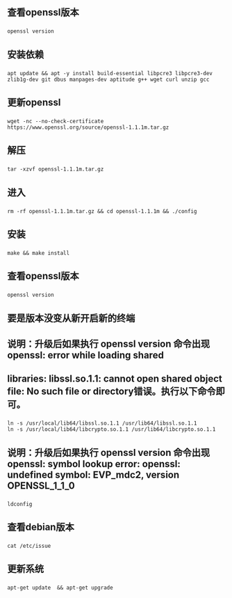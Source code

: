 ## 查看openssl版本

###
	openssl version
###

## 安装依赖

###
    apt update && apt -y install build-essential libpcre3 libpcre3-dev zlib1g-dev git dbus manpages-dev aptitude g++ wget curl unzip gcc
###

## 更新openssl

###
	wget -nc --no-check-certificate https://www.openssl.org/source/openssl-1.1.1m.tar.gz
###

## 解压
###
	tar -xzvf openssl-1.1.1m.tar.gz
###

## 进入

###
	rm -rf openssl-1.1.1m.tar.gz && cd openssl-1.1.1m && ./config
###
## 安装
###
	make && make install
###

## 查看openssl版本

###
	openssl version
###
## 要是版本没变从新开启新的终端

## 说明：升级后如果执行 openssl version 命令出现openssl: error while loading shared 
## libraries: libssl.so.1.1: cannot open shared object file: No such file or directory错误。执行以下命令即可。

###
	ln -s /usr/local/lib64/libssl.so.1.1 /usr/lib64/libssl.so.1.1
	ln -s /usr/local/lib64/libcrypto.so.1.1 /usr/lib64/libcrypto.so.1.1
###

## 说明：升级后如果执行 openssl version 命令出现openssl: symbol lookup error: openssl: undefined symbol: EVP_mdc2, version OPENSSL_1_1_0

###
    ldconfig
###

## 查看debian版本

###
    cat /etc/issue
###

## 更新系统

###
    apt-get update  && apt-get upgrade
###
